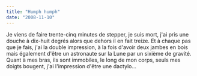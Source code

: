 ```yaml
---
title: "Humph humph"
date: "2008-11-10"
---
```


Je viens de faire trente-cinq minutes de stepper, je suis mort, j'ai pris une douche à dix-huit degrés alors que dehors il en fait treize. Et à chaque pas que je fais, j'ai la double impression, à la fois d'avoir deux jambes en bois mais également d'être un astronaute sur la Lune par un sixième de gravité. Quant à mes bras, ils sont immobiles, le long de mon corps, seuls mes doigts bougent, j'ai l'impression d'être une dactylo...
